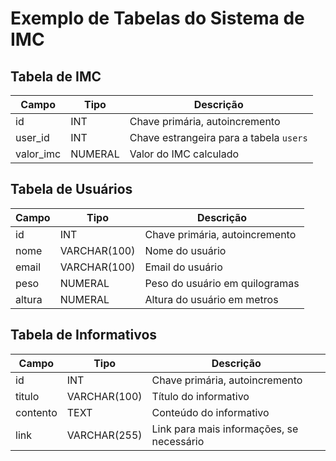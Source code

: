 # Exemplo de Tabelas do Sistema de IMC

## Tabela de IMC

| Campo     | Tipo     | Descrição                                        |
|-----------|----------|--------------------------------------------------|
| id        | INT      | Chave primária, autoincremento                   |
| user_id   | INT      | Chave estrangeira para a tabela `users`          |
| valor_imc | NUMERAL  | Valor do IMC calculado                           |

## Tabela de Usuários

| Campo     | Tipo         | Descrição                                     |
|-----------|--------------|-----------------------------------------------|
| id        | INT          | Chave primária, autoincremento                |
| nome      | VARCHAR(100) | Nome do usuário                               |
| email     | VARCHAR(100) | Email do usuário                              |
| peso      | NUMERAL      | Peso do usuário em quilogramas                |
| altura    | NUMERAL      | Altura do usuário em metros                   |

## Tabela de Informativos

| Campo     | Tipo         | Descrição                                     |
|-----------|--------------|-----------------------------------------------|
| id        | INT          | Chave primária, autoincremento                |
| titulo    | VARCHAR(100) | Título do informativo                         |
| contento  | TEXT         | Conteúdo do informativo                       |
| link      | VARCHAR(255) | Link para mais informações, se necessário     |

